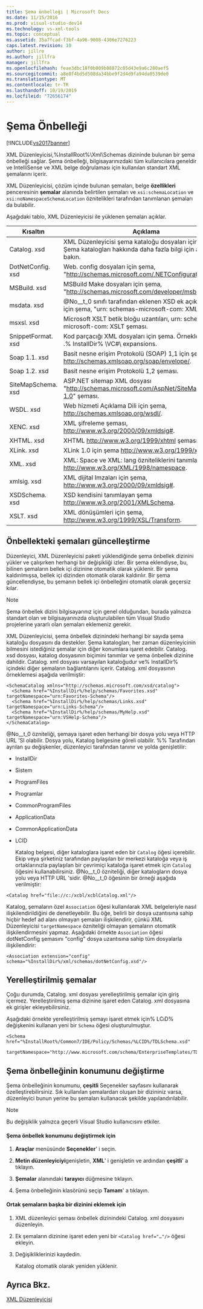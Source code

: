 ```yaml
---
title: Şema önbelleği | Microsoft Docs
ms.date: 11/15/2016
ms.prod: visual-studio-dev14
ms.technology: vs-xml-tools
ms.topic: conceptual
ms.assetid: 35a7fcad-f3bf-4a96-9008-4306e7276223
caps.latest.revision: 10
author: jillre
ms.author: jillfra
manager: jillfra
ms.openlocfilehash: feae3dbc18f0b009b88872c05d43e9a6c280aef5
ms.sourcegitcommit: a8e8f4bd5d508da34bbe9f2d4d9fa94da0539de0
ms.translationtype: MT
ms.contentlocale: tr-TR
ms.lasthandoff: 10/19/2019
ms.locfileid: "72656174"
---
```

# <a name="schema-cache"></a>Şema Önbelleği
[!INCLUDE[vs2017banner](../includes/vs2017banner.md)]

XML Düzenleyicisi,%InstallRoot%\Xml\Schemas dizininde bulunan bir şema önbelleği sağlar. Şema önbelleği, bilgisayarınızdaki tüm kullanıcılara geneldir ve IntelliSense ve XML belge doğrulaması için kullanılan standart XML şemalarını içerir.

 XML Düzenleyicisi, çözüm içinde bulunan şemaları, belge **özellikleri** penceresinin **şemalar** alanında belirtilen şemaları ve `xsi:schemaLocation` ve `xsi:noNamespaceSchemaLocation` öznitelikleri tarafından tanımlanan şemaları da bulabilir.

 Aşağıdaki tablo, XML Düzenleyicisi ile yüklenen şemaları açıklar.

|     Kısaltın      |                                                      Açıklama                                                      |
|-------------------|-----------------------------------------------------------------------------------------------------------------------|
|    Catalog. xsd    |             XML Düzenleyicisi şema kataloğu dosyaları için şema. Şema katalogları hakkında daha fazla bilgi için aşağıya bakın.             |
| DotNetConfig. xsd  |                 Web. config dosyaları için şema, "<http://schemas.microsoft.com/.NETConfiguration/v2.0>".                 |
|    MSBuild. xsd    |              MSBuild Make dosyaları için şema, "<http://schemas.microsoft.com/developer/msbuild/2003>".              |
|    msdata. xsd     | @No__t_0 sınıfı tarafından eklenen XSD ek açıklamaları için şema, "urn: schemas-microsoft-com: XML-msdata". |
|     msxsl. xsd     |                  Microsoft XSLT betik bloğu uzantıları, urn: schemas-microsoft-com: XSLT şeması.                   |
| SnippetFormat. xsd |                 Kod parçacığı XML dosyaları için şema. Örnekler için bkz .% InstallDir% \VC#\ expansions.                 |
|    Soap 1.1. xsd    |            Basit nesne erişim Protokolü (SOAP) 1,1 için şema http://schemas.xmlsoap.org/soap/envelope/.            |
|    Soap 1.2. xsd    |                                     Basit nesne erişim Protokolü 1,2 şeması.                                     |
| SiteMapSchema. xsd |            ASP.NET sitemap XML dosyası "<http://schemas.microsoft.com/AspNet/SiteMap-File-1.0>" şeması.             |
|     WSDL. xsd      |                    Web hizmeti Açıklama Dili için şema, http://schemas.xmlsoap.org/wsdl/.                     |
|     XENC. xsd      |                            XML şifreleme şeması, http://www.w3.org/2000/09/xmldsig#.                             |
|     XHTML. xsd     |                                    XHTML http://www.w3.org/1999/xhtml şeması.                                     |
|     XLink. xsd     |                                  XLink 1.0 için şema http://www.w3.org/1999/xlink.                                   |
|      XML. xsd      |              XML: Space ve XML: lang özniteliklerini tanımlayan şema http://www.w3.org/XML/1998/namespace.               |
|    xmlsig. xsd     |                        XML dijital Imzaları için şema, http://www.w3.org/2000/09/xmldsig#.                         |
|   XSDSchema. xsd   |                            XSD kendisini tanımlayan şema http://www.w3.org/2001/XMLSchema.                            |
|     XSLT. xsd      |                           XML dönüşümleri için şema, http://www.w3.org/1999/XSL/Transform.                            |

## <a name="updating-schemas-in-the-cache"></a>Önbellekteki şemaları güncelleştirme
 Düzenleyici, XML Düzenleyicisi paketi yüklendiğinde şema önbellek dizinini yükler ve çalışırken herhangi bir değişikliği izler. Bir şema eklendiyse, bu, bilinen şemaların bellek içi dizinine otomatik olarak yüklenir. Bir şema kaldırılmışsa, bellek içi dizinden otomatik olarak kaldırılır. Bir şema güncellendiyse, bu şemanın bellek içi önbelleğini otomatik olarak geçersiz kılar.

> [!NOTE]
> Şema önbellek dizini bilgisayarınız için genel olduğundan, burada yalnızca standart olan ve bilgisayarınızda oluşturulabilen tüm Visual Studio projelerine yararlı olan şemaları eklemeniz gerekir.

 XML Düzenleyicisi, şema önbellek dizinindeki herhangi bir sayıda şema kataloğu dosyasını da destekler. Şema katalogları, her zaman düzenleyicinin bilmesini istediğiniz şemalar için diğer konumlara işaret edebilir. Catalog. xsd dosyası, katalog dosyasının biçimini tanımlar ve şema önbellek dizinine dahildir. Catalog. xml dosyası varsayılan kataloğudur ve% InstallDir% içindeki diğer şemaların bağlantılarını içerir. Catalog. xml dosyasının örneklemesi aşağıda verilmiştir:

```
<SchemaCatalog xmlns="http://schemas.microsoft.com/xsd/catalog">
  <Schema href="%InstallDir%/help/schemas/Favorites.xsd" targetNamespace="urn:Favorites-Schema"/>
  <Schema href="%InstallDir%/help/schemas/Links.xsd" targetNamespace="urn:Links-Schema"/>
  <Schema href="%InstallDir%/help/schemas/MyHelp.xsd" targetNamespace="urn:VSHelp-Schema"/>
</SchemaCatalog>
```

 @No__t_0 özniteliği, şemaya işaret eden herhangi bir dosya yolu veya HTTP URL 'SI olabilir. Dosya yolu, Katalog belgesine göreli olabilir. %% Tarafından ayrılan şu değişkenler, düzenleyici tarafından tanınır ve yolda genişletilir:

- InstallDir

- Sistem

- ProgramFiles

- Programlar

- CommonProgramFiles

- ApplicationData

- CommonApplicationData

- LCID

  Katalog belgesi, diğer kataloglara işaret eden bir `Catalog` öğesi içerebilir. Ekip veya şirketiniz tarafından paylaşılan bir merkezi kataloğa veya iş ortaklarınızla paylaşılan bir çevrimiçi kataloğa işaret etmek için `Catalog` öğesini kullanabilirsiniz. @No__t_0 özniteliği, diğer katalogların dosya yolu veya HTTP URL 'sidir. @No__t_0 öğesinin bir örneği aşağıda verilmiştir:

```
<Catalog href="file://c:/xcbl/xcblCatalog.xml"/>
```

 Katalog, şemaların özel `Association` öğesi kullanılarak XML belgeleriyle nasıl ilişkilendirildiğini de denetleyebilir. Bu öğe, belirli bir dosya uzantısına sahip hiçbir hedef ad alanı olmayan şemaları ilişkilendirir, çünkü XML Düzenleyicisi `targetNamespace` özniteliği olmayan şemaların otomatik ilişkilendirmesini yapmaz. Aşağıdaki örnekte `Association` öğesi dotNetConfig şemasını "config" dosya uzantısına sahip tüm dosyalarla ilişkilendirir:

```
<Association extension="config" schema="%InstallDir%/xml/schemas/dotNetConfig.xsd"/>
```

## <a name="localized-schemas"></a>Yerelleştirilmiş şemalar
 Çoğu durumda, Catalog. xml dosyası yerelleştirilmiş şemalar için giriş içermez. Yerelleştirilmiş şema dizinine işaret eden Catalog. xml dosyasına ek girişler ekleyebilirsiniz.

 Aşağıdaki örnekte yerelleştirilmiş şemayı işaret etmek için% LCıD% değişkenini kullanan yeni bir `Schema` öğesi oluşturulmuştur.

```
<Schema href="%InstallRoot%/Common7/IDE/Policy/Schemas/%LCID%/TDLSchema.xsd"
  targetNamespace="http://www.microsoft.com/schema/EnterpriseTemplates/TDLSchema"/>
```

## <a name="changing-the-location-of-the-schema-cache"></a>Şema önbelleğinin konumunu değiştirme
 Şema önbelleğinin konumunu, **çeşitli** Seçenekler sayfasını kullanarak özelleştirebilirsiniz. Sık kullanılan şemalardan oluşan bir dizininiz varsa, düzenleyici bunun yerine bu şemaları kullanacak şekilde yapılandırılabilir.

> [!NOTE]
> Bu değişiklik yalnızca geçerli Visual Studio kullanıcısını etkiler.

#### <a name="to-change-the-schema-cache-location"></a>Şema önbellek konumunu değiştirmek için

1. **Araçlar** menüsünde **Seçenekler**' i seçin.

2. **Metin düzenleyiciyi**genişletin, **XML**' i genişletin ve ardından **çeşitli**' a tıklayın.

3. **Şemalar** alanındaki **tarayıcı** düğmesine tıklayın.

4. Şema önbelleğinin klasörünü seçip **Tamam**' a tıklayın.

#### <a name="to-add-another-directory-of-common-schemas"></a>Ortak şemaların başka bir dizinini eklemek için

1. XML düzenleyici şeması önbellek dizinindeki Catalog. xml dosyasını düzenleyin.

2. Ek şemaların dizinine işaret eden yeni bir `<Catalog href="…"/>` öğesi ekleyin.

3. Değişikliklerinizi kaydedin.

     Katalog otomatik olarak yeniden yüklenir.

## <a name="see-also"></a>Ayrıca Bkz.
 [XML Düzenleyicisi](../xml-tools/xml-editor.md)
